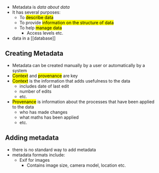 - Metadata is *data about data*
- It has several purposes:
	- To <mark class="hltr-pink">describe data</mark>
	- To provide <mark class="hltr-pink">information on the structure of data</mark>
	- To help <mark class="hltr-pink">manage data</mark>
		- Access levels etc.
- data in a [[database]]

## Creating Metadata
- Metadata can be created manually by a user or automatically by a system
- <mark class="hltr-orange">Context</mark> and <mark class="hltr-yellow">provenance</mark> are key
- <mark class="hltr-orange">Context</mark> is the information that adds usefulness to the data
	- includes date of last edit
	- number of edits 
	- etc.
- <mark class="hltr-yellow">Provenance</mark> is information about the processes that have been applied to the data
	- who has made changes
	- what maths has been applied 
	- etc.

## Adding metadata
- there is no standard way to add metadata
- metadata formats include:
	- Exif for images
		- Contains image size, camera model, location etc.